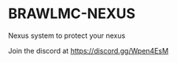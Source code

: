 # BRAWLMC-NEXUS
Nexus system to protect your nexus

Join the discord at https://discord.gg/Wpen4EsM
